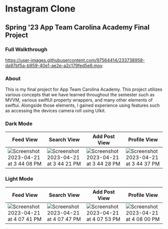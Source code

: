 # Instagram Clone
## Spring '23 App Team Carolina Academy Final Project

### Full Walkthrough

https://user-images.githubusercontent.com/97564414/233738958-da97bf5a-b959-40e1-ae2e-a2c179fed5e6.mov


### About

This is my final project for App Team Carolina Academy. This project utilizes various concepts that we have learned throughout the semester such as MVVM, various swiftUI property wrappers, and many other elements of swiftui. Alongside those elements, I gained experience using features such as accessing the devices camera roll using UIkit.

### Dark Mode

| Feed View | Search View | Add Post View | Profile View |
| --- | --- | --- | --- |
| ![Screenshot 2023-04-21 at 3 44 08 PM](https://user-images.githubusercontent.com/97564414/233723979-a54b9af7-4e40-437b-8b47-6b4280440a40.png) | ![Screenshot 2023-04-21 at 3 44 21 PM](https://user-images.githubusercontent.com/97564414/233724261-54ff06f8-a496-4f9b-8c97-c52eb8e496bd.png) | ![Screenshot 2023-04-21 at 3 44 28 PM](https://user-images.githubusercontent.com/97564414/233724370-caf7a7e5-cd13-4973-8d09-f1b98a9018eb.png) | ![Screenshot 2023-04-21 at 3 44 37 PM](https://user-images.githubusercontent.com/97564414/233724376-4b46b874-f093-42a4-b73c-3015c41e1bd3.png) |

### Light Mode

| Feed View | Search View | Add Post View | Profile View |
| --- | --- | --- | --- |
| ![Screenshot 2023-04-21 at 4 07 41 PM](https://user-images.githubusercontent.com/97564414/233726173-a8a3ef0a-59ee-4eea-9465-ef32de1de912.png) | ![Screenshot 2023-04-21 at 4 07 47 PM](https://user-images.githubusercontent.com/97564414/233726178-97d84807-1535-4e3e-b1a8-c113626141c9.png) | ![Screenshot 2023-04-21 at 4 07 53 PM](https://user-images.githubusercontent.com/97564414/233726183-bfda6349-c3d5-4893-8664-0c4c9d7c37a9.png) | ![Screenshot 2023-04-21 at 4 08 00 PM](https://user-images.githubusercontent.com/97564414/233726188-cfd1040c-fe4c-45d6-8566-6f79a5be1c8a.png) |







